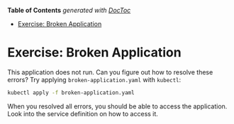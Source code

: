 <!-- START doctoc generated TOC please keep comment here to allow auto update -->
<!-- DON'T EDIT THIS SECTION, INSTEAD RE-RUN doctoc TO UPDATE -->
**Table of Contents**  *generated with [DocToc](https://github.com/thlorenz/doctoc)*

- [Exercise: Broken Application](#exercise-broken-application)

<!-- END doctoc generated TOC please keep comment here to allow auto update -->

# Exercise: Broken Application

This application does not run. Can you figure out how to resolve these errors?
Try applying `broken-application.yaml` with `kubectl`:

```bash
kubectl apply -f broken-application.yaml
```

When you resolved all errors, you should be able to access the application. 
Look into the service definition on how to access it.
